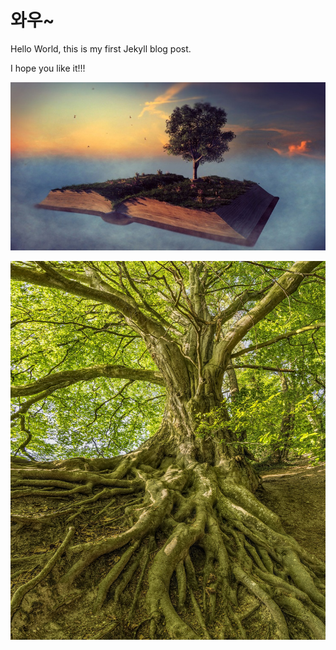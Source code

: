 # 와우~

Hello World, this is my first Jekyll blog post.



I hope you like it!!! 





<img src="../images/2024-11-30-first-posting/a-book-g24b12dc9f_1920.jpg" alt="a-book-g24b12dc9f_1920" />



![beech-3385957_1920](../images/2024-11-30-first-posting/beech-3385957_1920.jpg)